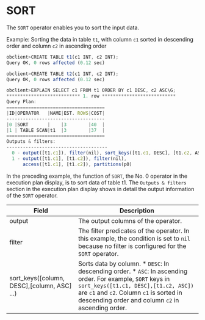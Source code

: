 SORT 
=========================

The `SORT` operator enables you to sort the input data. 

Example: Sorting the data in table `t1`, with column `c1` sorted in descending order and column `c2` in ascending order

```javascript
obclient>CREATE TABLE t1(c1 INT, c2 INT);
Query OK, 0 rows affected (0.12 sec)

obclient>CREATE TABLE t2(c1 INT, c2 INT);
Query OK, 0 rows affected (0.12 sec)

obclient>EXPLAIN SELECT c1 FROM t1 ORDER BY c1 DESC, c2 ASC\G;
*************************** 1. row ***************************
Query Plan: 
====================================
|ID|OPERATOR   |NAME|EST. ROWS|COST|
------------------------------------
|0 |SORT       |    |3        |40  |
|1 | TABLE SCAN|t1  |3        |37  |
====================================
Outputs & filters: 
-------------------------------------
  0 - output([t1.c1]), filter(nil), sort_keys([t1.c1, DESC], [t1.c2, ASC])
  1 - output([t1.c1], [t1.c2]), filter(nil), 
      access([t1.c1], [t1.c2]), partitions(p0)
```



In the preceding example, the function of `SORT`, the No. 0 operator in the execution plan display, is to sort data of table t1. The `Outputs & filters` section in the execution plan display shows in detail the output information of the `SORT` operator.


|                    **Field**                    |                                                                                                                                                                         **Description**                                                                                                                                                                         |
|-------------------------------------------------|-----------------------------------------------------------------------------------------------------------------------------------------------------------------------------------------------------------------------------------------------------------------------------------------------------------------------------------------------------------------|
| output                                          | The output columns of the operator.                                                                                                                                                                                                                                                                                                                             |
| filter                                          | The filter predicates of the operator.  In this example, the condition is set to `nil` because no filter is configured for the `SORT` operator.                                                                                                                                                                                                 |
| sort_keys(\[column, DESC\],\[column, ASC\] ...) | Sorts data by column.  * `DESC`: In descending order.   * `ASC`: In ascending order.    For example, `SORT` keys in `sort_keys([t1.c1, DESC],[t1.c2, ASC])` are `c1` and `c2`. Column `c1` is sorted in descending order and column `c2` in ascending order. |


